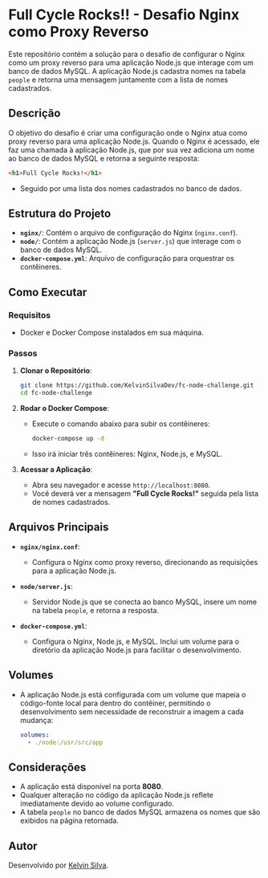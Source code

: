 # Full Cycle Rocks!! - Desafio Nginx como Proxy Reverso

Este repositório contém a solução para o desafio de configurar o Nginx como um proxy reverso para uma aplicação Node.js que interage com um banco de dados MySQL. A aplicação Node.js cadastra nomes na tabela `people` e retorna uma mensagem juntamente com a lista de nomes cadastrados.

## Descrição

O objetivo do desafio é criar uma configuração onde o Nginx atua como proxy reverso para uma aplicação Node.js. Quando o Nginx é acessado, ele faz uma chamada à aplicação Node.js, que por sua vez adiciona um nome ao banco de dados MySQL e retorna a seguinte resposta:

```html
<h1>Full Cycle Rocks!</h1>
```

- Seguido por uma lista dos nomes cadastrados no banco de dados.

## Estrutura do Projeto

- **`nginx/`**: Contém o arquivo de configuração do Nginx (`nginx.conf`).
- **`node/`**: Contém a aplicação Node.js (`server.js`) que interage com o banco de dados MySQL.
- **`docker-compose.yml`**: Arquivo de configuração para orquestrar os contêineres.

## Como Executar

### Requisitos

- Docker e Docker Compose instalados em sua máquina.

### Passos

1. **Clonar o Repositório**:
   ```bash
   git clone https://github.com/KelvinSilvaDev/fc-node-challenge.git
   cd fc-node-challenge
   ```

2. **Rodar o Docker Compose**:
   - Execute o comando abaixo para subir os contêineres:
     ```bash
     docker-compose up -d
     ```
   - Isso irá iniciar três contêineres: Nginx, Node.js, e MySQL.

3. **Acessar a Aplicação**:
   - Abra seu navegador e acesse `http://localhost:8080`.
   - Você deverá ver a mensagem **"Full Cycle Rocks!"** seguida pela lista de nomes cadastrados.

## Arquivos Principais

- **`nginx/nginx.conf`**:
  - Configura o Nginx como proxy reverso, direcionando as requisições para a aplicação Node.js.

- **`node/server.js`**:
  - Servidor Node.js que se conecta ao banco MySQL, insere um nome na tabela `people`, e retorna a resposta.

- **`docker-compose.yml`**:
  - Configura o Nginx, Node.js, e MySQL. Inclui um volume para o diretório da aplicação Node.js para facilitar o desenvolvimento.

## Volumes

- A aplicação Node.js está configurada com um volume que mapeia o código-fonte local para dentro do contêiner, permitindo o desenvolvimento sem necessidade de reconstruir a imagem a cada mudança:
  ```yaml
  volumes:
    - ./node:/usr/src/app
  ```

## Considerações

- A aplicação está disponível na porta **8080**.
- Qualquer alteração no código da aplicação Node.js reflete imediatamente devido ao volume configurado.
- A tabela `people` no banco de dados MySQL armazena os nomes que são exibidos na página retornada.

## Autor

Desenvolvido por [Kelvin Silva](https://github.com/KelvinSilvaDev).
